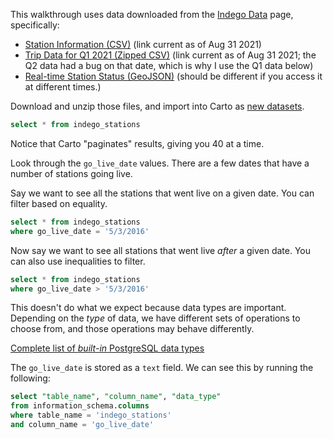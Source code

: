 This walkthrough uses data downloaded from the [Indego Data](https://www.rideindego.com/about/data/) page, specifically:
* [Station Information (CSV)](https://www.rideindego.com/wp-content/uploads/2021/01/indego-stations-2021-01-01.csv) (link current as of Aug 31 2021)
* [Trip Data for Q1 2021 (Zipped CSV)](https://u626n26h74f16ig1p3pt0f2g-wpengine.netdna-ssl.com/wp-content/uploads/2021/04/indego-trips-2021-q1.zip) (link current as of Aug 31 2021; the Q2 data had a bug on that date, which is why I use the Q1 data below)
* [Real-time Station Status (GeoJSON)](https://kiosks.bicycletransit.workers.dev/phl) (should be different if you access it at different times.)

Download and unzip those files, and import into Carto as [new datasets](https://carto.com/help/tutorials/import-data-guide/).

```sql
select * from indego_stations
```

Notice that Carto "paginates" results, giving you 40 at a time.

Look through the `go_live_date` values. There are a few dates that have a number of stations going live.

Say we want to see all the stations that went live on a given date. You can filter based on equality.

```sql
select * from indego_stations
where go_live_date = '5/3/2016'
```

Now say we want to see all stations that went live _after_ a given date. You can also use inequalities to filter.

```sql
select * from indego_stations
where go_live_date > '5/3/2016'
```

This doesn't do what we expect because data types are important. Depending on the _type_ of data, we have different sets of operations to choose from, and those operations may behave differently.

[Complete list of _built-in_ PostgreSQL data types](https://www.postgresql.org/docs/current/datatype.html#DATATYPE-TABLE)

The `go_live_date` is stored as a `text` field. We can see this by running the following:

```sql
select "table_name", "column_name", "data_type"
from information_schema.columns
where table_name = 'indego_stations'
and column_name = 'go_live_date'
```

